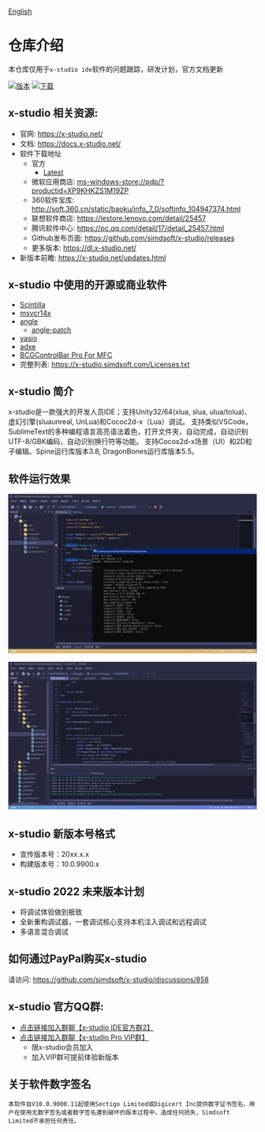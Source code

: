 [English](https://github.com/simdsoft/x-studio/blob/master/README_EN.md)

# 仓库介绍

本仓库仅用于`x-studio ide`软件的问题跟踪，研发计划，官方文档更新
  
[![版本](https://img.shields.io/github/v/release/simdsoft/x-studio.github.io?include_prereleases&label=%E7%89%88%E6%9C%AC)](../../releases/latest)
[![下载](https://img.shields.io/github/downloads/simdsoft/x-studio.github.io/total.svg?label=下载&colorB=orange)](../../releases/latest)

## x-studio 相关资源:

- 官网: https://x-studio.net/
- 文档: https://docs.x-studio.net/
- 软件下载地址
  - 官方
    - [Latest](https://x-studio.net/dl.php?host=local)
  - 微软应用商店: <a href="ms-windows-store://pdp/?productid=XP9KHKZS1M19ZP">ms-windows-store://pdp/?productid=XP9KHKZS1M19ZP</a>
  - 360软件宝库: http://soft.360.cn/static/baoku/info_7_0/softinfo_104947374.html
  - 联想软件商店: https://lestore.lenovo.com/detail/25457
  - 腾讯软件中心: https://pc.qq.com/detail/17/detail_25457.html
  - Github发布页面: https://github.com/simdsoft/x-studio/releases
  - 更多版本: https://dl.x-studio.net/
- 新版本前瞻: https://x-studio.net/updates.html

## x-studio 中使用的开源或商业软件

- [Scintilla](https://www.scintilla.org/)
- [msvcr14x](https://github.com/sonyps5201314/msvcr14x)
- [angle](https://github.com/google/angle)
  - [angle-patch](https://github.com/simdsoft/angle-patch)
- [yasio](https://github.com/yasio/yasio)
- [adxe](https://github.com/adxeproject/adxe)
- [BCGControlBar Pro For MFC](https://bcgsoft.com/)
- 完整列表: https://x-studio.simdsoft.com/Licenses.txt

## x-studio 简介

x-studio是一款强大的开发人员IDE；支持Unity32/64(xlua, slua, ulua/tolua)、虚幻引擎(sluaunreal, UnLua)和Cococ2d-x（Lua）调试。 支持类似VSCode，SublimeText的多种编程语言高亮语法着色，打开文件夹，自动完成，自动识别UTF-8/GBK编码，自动识别换行符等功能。 支持Cocos2d-x场景（UI）和2D粒子编辑。Spine运行库版本3.8, DragonBones运行库版本5.5。

## 软件运行效果

![image](showcase22-1.png)  

![image](showcase21-1.png)

## x-studio 新版本号格式

- 宣传版本号：20xx.x.x
- 构建版本号：10.0.9900.x

## x-studio 2022 未来版本计划

- 将调试体验做到极致
- 全新重构调试器，一套调试核心支持本机注入调试和远程调试
- 多语言混合调试

## 如何通过PayPal购买x-studio
请访问: https://github.com/simdsoft/x-studio/discussions/858

## x-studio 官方QQ群:

- [点击链接加入群聊【x-studio IDE官方群2】](https://jq.qq.com/?_wv=1027&k=eSrJrTIV)
- [点击链接加入群聊【x-studio Pro VIP群】](https://jq.qq.com/?_wv=1027&k=F10LQSJt)
  - 限x-studio会员加入
  - 加入VIP群可提前体验新版本

## 关于软件数字签名

`本软件自V10.0.9000.11起使用Sectigo Limited或Digicert Inc提供数字证书签名，用户在使用无数字签名或者数字签名遭到破坏的版本过程中，造成任何损失，Simdsoft Limited不承担任何责任。` 
